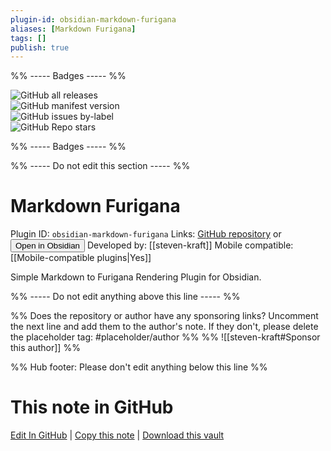 ```yaml
---
plugin-id: obsidian-markdown-furigana
aliases: [Markdown Furigana]
tags: []
publish: true
---
```


%% ----- Badges ----- %%

![GitHub all releases](https://img.shields.io/github/downloads/steven-kraft/obsidian-markdown-furigana/total?color=573E7A&logo=github&style=for-the-badge)  
![GitHub manifest version](https://img.shields.io/github/manifest-json/v/steven-kraft/obsidian-markdown-furigana?color=573E7A&logo=github&style=for-the-badge)  
![GitHub issues by-label](https://img.shields.io/github/issues/steven-kraft/obsidian-markdown-furigana/help%20wanted?color=573E7A&logo=github&style=for-the-badge)  
![GitHub Repo stars](https://img.shields.io/github/stars/steven-kraft/obsidian-markdown-furigana?color=573E7A&logo=github&style=for-the-badge)

%% ----- Badges ----- %%

%% ----- Do not edit this section ----- %%

# Markdown Furigana

Plugin ID: `obsidian-markdown-furigana`
Links: [GitHub repository](https://github.com/steven-kraft/obsidian-markdown-furigana) or [<button id=HH>Open in Obsidian</button>](obsidian://show-plugin?id=obsidian-markdown-furigana)
Developed by: [[steven-kraft]]
Mobile compatible: [[Mobile-compatible plugins|Yes]]

Simple Markdown to Furigana Rendering Plugin for Obsidian.

%% ----- Do not edit anything above this line ----- %%

%% Does the repository or author have any sponsoring links? Uncomment the next line and add them to the author's note. If they don't, please delete the placeholder tag: #placeholder/author %%
%% ![[steven-kraft#Sponsor this author]] %%

%% Hub footer: Please don't edit anything below this line %%

# This note in GitHub

<span class="git-footer">[Edit In GitHub](https://github.dev/obsidian-community/obsidian-hub/blob/main/02%20-%20Community%20Expansions/02.05%20All%20Community%20Expansions/Plugins/obsidian-markdown-furigana.md "git-hub-edit-note") | [Copy this note](https://raw.githubusercontent.com/obsidian-community/obsidian-hub/main/02%20-%20Community%20Expansions/02.05%20All%20Community%20Expansions/Plugins/obsidian-markdown-furigana.md "git-hub-copy-note") | [Download this vault](https://github.com/obsidian-community/obsidian-hub/archive/refs/heads/main.zip "git-hub-download-vault") </span>
